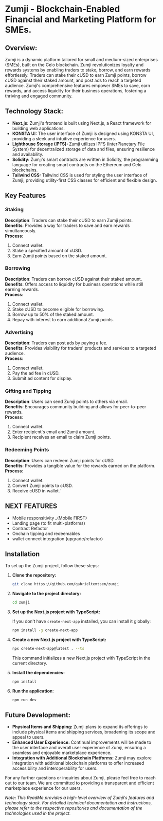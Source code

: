 # Zumji - Blockchain-Enabled Financial and Marketing Platform for SMEs.

## Overview:

Zumji is a dynamic platform tailored for small and medium-sized enterprises (SMEs), built on the Celo blockchain. Zumji revolutionizes loyalty and rewards systems by enabling traders to stake, borrow, and earn rewards effortlessly. Traders can stake their cUSD to earn Zumji points, borrow cUSD against their staked amount, and post ads to reach a targeted audience. Zumji's comprehensive features empower SMEs to save, earn rewards, and access liquidity for their business operations, fostering a thriving and engaged community.

## Technology Stack:

- **Next.js:** Zumji's frontend is built using Next.js, a React framework for building web applications.
- **KONSTA UI:** The user interface of Zumji is designed using KONSTA UI, providing a sleek and intuitive experience for users.
- **Lighthouse Storage (IPFS):** Zumji utilizes IPFS (InterPlanetary File System) for decentralized storage of data and files, ensuring resilience and availability.
- **Solidity:** Zumji's smart contracts are written in Solidity, the programming language for creating smart contracts on the Ethereum and Celo blockchains.
- **Tailwind CSS:** Tailwind CSS is used for styling the user interface of Zumji, providing utility-first CSS classes for efficient and flexible design.
  
## Key Features

### Staking

**Description**: Traders can stake their cUSD to earn Zumji points.  
**Benefits**: Provides a way for traders to save and earn rewards simultaneously.  
**Process**:
1. Connect wallet.
2. Stake a specified amount of cUSD.
3. Earn Zumji points based on the staked amount.

### Borrowing

**Description**: Traders can borrow cUSD against their staked amount.  
**Benefits**: Offers access to liquidity for business operations while still earning rewards.  
**Process**:
1. Connect wallet.
2. Stake cUSD to become eligible for borrowing.
3. Borrow up to 50% of the staked amount.
4. Repay with interest to earn additional Zumji points.

### Advertising

**Description**: Traders can post ads by paying a fee.  
**Benefits**: Provides visibility for traders' products and services to a targeted audience.  
**Process**:
1. Connect wallet.
2. Pay the ad fee in cUSD.
3. Submit ad content for display.

### Gifting and Tipping

**Description**: Users can send Zumji points to others via email.  
**Benefits**: Encourages community building and allows for peer-to-peer rewards.  
**Process**:
1. Connect wallet.
2. Enter recipient's email and Zumji amount.
3. Recipient receives an email to claim Zumji points.

### Redeeming Points

**Description**: Users can redeem Zumji points for cUSD.  
**Benefits**: Provides a tangible value for the rewards earned on the platform.  
**Process**:
1. Connect wallet.
2. Convert Zumji points to cUSD.
3. Receive cUSD in wallet.'

## NEXT FEATURES 
- Mobile responsitivity _(Mobile FIRST)
- Landing page (to fit multi-platforms)
- Contract Refactor
- Onchain tipping and redeemables 
- wallet connect integration (upgrade/refactor)

## Installation

To set up the Zumji project, follow these steps:

1. **Clone the repository:**

    ```bash
    git clone https://github.com/gabrieltemtsen/zumji
    ```

2. **Navigate to the project directory:**

    ```bash
    cd zumji
    ```

3. **Set up the Next.js project with TypeScript:**

    If you don't have `create-next-app` installed, you can install it globally:

    ```bash
    npm install -g create-next-app
    ```

4. **Create a new Next.js project with TypeScript:**

    ```bash
    npx create-next-app@latest . --ts
    ```

    This command initializes a new Next.js project with TypeScript in the current directory.

5. **Install the dependencies:**

    ```bash
    npm install
    ```

6. **Run the application:**

    ```bash
    npm run dev
    ```

## Future Development:

- **Physical Items and Shipping:** Zumji plans to expand its offerings to include physical items and shipping services, broadening its scope and appeal to users.
- **Enhanced User Experience:** Continual improvements will be made to the user interface and overall user experience of Zumji, ensuring a seamless and enjoyable marketplace experience.
- **Integration with Additional Blockchain Platforms:** Zumji may explore integration with additional blockchain platforms to offer increased accessibility and interoperability for users.

For any further questions or inquiries about Zumji, please feel free to reach out to our team. We are committed to providing a transparent and efficient marketplace experience for our users.

*Note: This ReadMe provides a high-level overview of Zumji's features and technology stack. For detailed technical documentation and instructions, please refer to the respective repositories and documentation of the technologies used in the project.*



